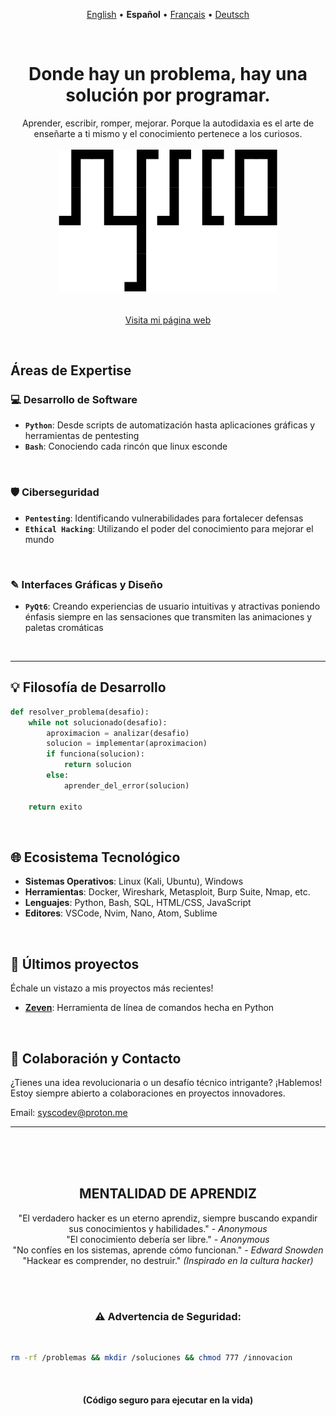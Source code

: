 <p align="center">
  <a href="README.md">English</a>  •  <b>Español</b>  •  <a href="LISMOI.md">Français</a>  •  <a href="LIESMICH.md">Deutsch</a>
</p>
<br>

<h1 align="center">Donde hay un problema, hay una solución por programar.</h1>

<p align="center">
  Aprender, escribir, romper, mejorar. Porque la autodidaxia es el arte de enseñarte a ti mismo y el conocimiento pertenece a los curiosos.<br><br>
  <img src="src/profile-banner.png" width="350" alt="Sysco - Pentester and software developer"><br><br><br>
  <a href="https://syyysco.github.io">Visita mi página web</a>
  
</p><br>

## Áreas de Expertise
### 💻 Desarrollo de Software
- __`Python`__: Desde scripts de automatización hasta aplicaciones gráficas y herramientas de pentesting
- __`Bash`__: Conociendo cada rincón que linux esconde

<br>

### 🛡️ Ciberseguridad
- __`Pentesting`__: Identificando vulnerabilidades para fortalecer defensas
- __`Ethical Hacking`__: Utilizando el poder del conocimiento para mejorar el mundo

<br>

### ✎ Interfaces Gráficas y Diseño
- __`PyQt6`__: Creando experiencias de usuario intuitivas y atractivas poniendo énfasis siempre en las sensaciones que transmiten las animaciones y paletas cromáticas<br>

<br>

---

## 💡 Filosofía de Desarrollo
```python
def resolver_problema(desafio):
    while not solucionado(desafio):
        aproximacion = analizar(desafio)
        solucion = implementar(aproximacion)
        if funciona(solucion):
            return solucion
        else:
            aprender_del_error(solucion)
    
    return exito
```

<br>

## 🌐 Ecosistema Tecnológico
- __Sistemas Operativos__: Linux (Kali, Ubuntu), Windows<br>
- __Herramientas__: Docker, Wireshark, Metasploit, Burp Suite, Nmap, etc.<br>
- __Lenguajes__: Python, Bash, SQL, HTML/CSS, JavaScript<br>
- __Editores__: VSCode, Nvim, Nano, Atom, Sublime 

<br>

## 💠 Últimos proyectos
Échale un vistazo a mis proyectos más recientes!<br>

- <a href="https://github.com/Syyysco/Zeven"><b>Zeven</b></a>: Herramienta de línea de comandos hecha en Python

<br>

## 🔗 Colaboración y Contacto
¿Tienes una idea revolucionaria o un desafío técnico intrigante? ¡Hablemos! Estoy siempre abierto a colaboraciones en proyectos innovadores.<br>

Email:  <a href="mailto:syscodev@proton.me">syscodev@proton.me</a>

---

<br><br><br>

<h2 align="center">MENTALIDAD DE APRENDIZ</h1>
<p align="center">
  "El verdadero hacker es un eterno aprendiz, siempre buscando expandir sus conocimientos y habilidades." - <i>Anonymous</i><br>
  "El conocimiento debería ser libre." - <i>Anonymous</i><br>
  "No confíes en los sistemas, aprende cómo funcionan." - <i>Edward Snowden</i><br>
  "Hackear es comprender, no destruir." <i>(Inspirado en la cultura hacker)</i><br>
</p>
<br><br>

<h3 align="center">⚠️ Advertencia de Seguridad:</h3><br>

```bash
rm -rf /problemas && mkdir /soluciones && chmod 777 /innovacion
```
<br>

<h4 align="center">(Código seguro para ejecutar en la vida)<br></h4><br>